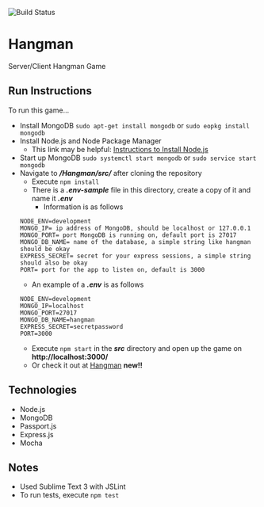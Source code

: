 ![Build Status](https://circleci.com/gh/kphan95/Hangman/tree/master.png?style=shield&circle-token=47307dd7ceaa705a2e49d0c7602bf7f4d2df8bc5)

# Hangman
Server/Client Hangman Game

## Run Instructions
To run this game...
* Install MongoDB
    ``` sudo apt-get install mongodb ``` or 
    ``` sudo eopkg install mongodb ```
* Install Node.js and Node Package Manager
    * This link may be helpful: [Instructions to Install Node.js](https://nodejs.org/en/download/package-manager/)
* Start up MongoDB
    ``` sudo systemctl start mongodb ``` or 
    ``` sudo service start mongodb ```
* Navigate to **_/Hangman/src/_** after cloning the repository
    * Execute ```npm install```
    * There is a **_.env-sample_** file in this directory, create a copy of it and name it **_.env_**
        * Information is as follows
    ```
    NODE_ENV=development
    MONGO_IP= ip address of MongoDB, should be localhost or 127.0.0.1
    MONGO_PORT= port MongoDB is running on, default port is 27017
    MONGO_DB_NAME= name of the database, a simple string like hangman should be okay
    EXPRESS_SECRET= secret for your express sessions, a simple string should also be okay
    PORT= port for the app to listen on, default is 3000
    ```
    * An example of a **_.env_** is as follows
    ```
    NODE_ENV=development
    MONGO_IP=localhost
    MONGO_PORT=27017
    MONGO_DB_NAME=hangman
    EXPRESS_SECRET=secretpassword
    PORT=3000
    ```
    * Execute ```npm start``` in the **_src_** directory and open up the game on **http://localhost:3000/**
    * Or check it out at [Hangman](https://hangman.khaiphan.me) **new!!**

## Technologies
* Node.js
* MongoDB
* Passport.js
* Express.js
* Mocha

## Notes
* Used Sublime Text 3 with JSLint
* To run tests, execute ```npm test```